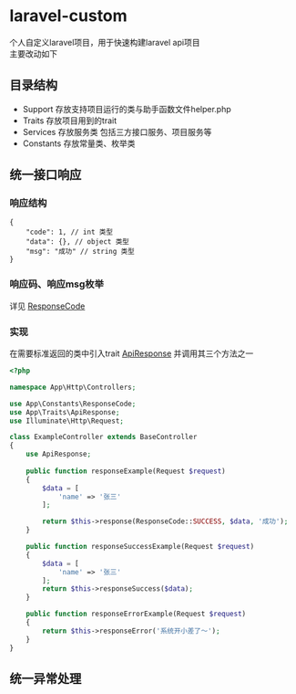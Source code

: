 # laravel-custom
个人自定义laravel项目，用于快速构建laravel api项目<br/>
主要改动如下
## 目录结构

- Support 存放支持项目运行的类与助手函数文件helper.php
- Traits 存放项目用到的trait
- Services 存放服务类 包括三方接口服务、项目服务等
- Constants 存放常量类、枚举类 

## 统一接口响应
### 响应结构
``` code
{
    "code": 1, // int 类型
    "data": {}, // object 类型
    "msg": "成功" // string 类型
}
```
### 响应码、响应msg枚举
详见 [ResponseCode](./app/Constants/ResponseCode.php)
### 实现
在需要标准返回的类中引入trait [ApiResponse](./app/Traits/ApiResponse.php) 并调用其三个方法之一
```php
<?php

namespace App\Http\Controllers;

use App\Constants\ResponseCode;
use App\Traits\ApiResponse;
use Illuminate\Http\Request;

class ExampleController extends BaseController
{
    use ApiResponse;
    
    public function responseExample(Request $request)
    {
        $data = [
            'name' => '张三'
        ];

        return $this->response(ResponseCode::SUCCESS, $data, '成功');
    }

    public function responseSuccessExample(Request $request)
    {
        $data = [
            'name' => '张三'
        ];
        return $this->responseSuccess($data);
    }

    public function responseErrorExample(Request $request)
    {
        return $this->responseError('系统开小差了～');
    }
}
```
## 统一异常处理

